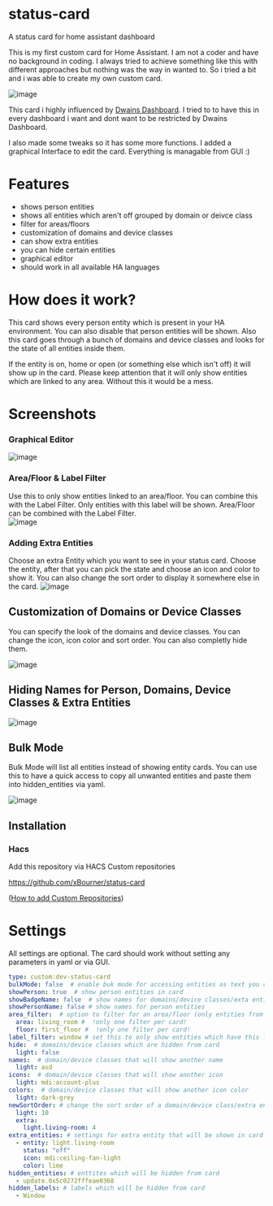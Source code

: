 # status-card
A status card for home assistant dashboard

This is my first custom card for Home Assistant.
I am not a coder and have no background in coding. I always tried to achieve something like this with different approaches but nothing was the way in wanted to.
So i tried a bit and i was able to create my own custom card.

![image](https://github.com/user-attachments/assets/32335d69-4286-4b92-9bb4-eccf0730ff87)

This card i highly influenced by [Dwains Dashboard](https://github.com/dwainscheeren/dwains-lovelace-dashboard).
I tried to to have this in every dashboard i want and dont want to be restricted by Dwains Dashboard.

I also made some tweaks so it has some more functions.
I added a graphical Interface to edit the card. Everything is managable from GUI :)

# Features
 - shows person entities
 - shows all entities which aren't off grouped by domain or deivce class
 - filter for areas/floors
 - customization of domains and device classes
 - can show extra entities
 - you can hide certain entities
 - graphical editor
 - should work in all available HA languages

# How does it work?

This card shows every person entity which is present in your HA environment. You can also disable that person entities will be shown.
Also this card goes through a bunch of domains and device classes and looks for the state of all entities inside them.

If the entity is on, home or open (or something else which isn't off) it will show up in the card.
Please keep attention that it will only show entities which are linked to any area. Without this it would be a mess.

# Screenshots
### Graphical Editor
![image](https://github.com/user-attachments/assets/34ab32ea-7e3a-4d60-b904-f8e400e7ae4c)


### Area/Floor & Label Filter
Use this to only show entities linked to an area/floor. You can combine this with the Label Filter. Only entities with this label will be shown. Area/Floor can be combined with the Label Filter.  
![image](https://github.com/user-attachments/assets/2872ecea-baeb-4276-b594-a71b7632a2e9)


### Adding Extra Entities
Choose an extra Entity which you want to see in your status card. Choose the entity, after that you can pick the state and choose an icon and color to show it. You can also change the sort order to display it somewhere else in the card.
![image](https://github.com/user-attachments/assets/147cce6f-0da2-4d35-aa60-9a194dabd9b9)


## Customization of Domains or Device Classes
You can specify the look of the domains and device classes. You can change the icon, icon color and sort order. You can also completly hide them.

![image](https://github.com/user-attachments/assets/932d00f2-07cf-4d90-b4e7-0e6924395ab5)


## Hiding Names for Person, Domains, Device Classes & Extra Entities
![image](https://github.com/user-attachments/assets/05fa0be6-6d43-4f7b-9366-6f1894f9e38f)



## Bulk Mode
Bulk Mode will list all entities instead of showing entity cards. You can use this to have a quick access to copy all unwanted entities and paste them into hidden_entities via yaml.

![image](https://github.com/user-attachments/assets/3ae9712e-2430-4b8f-b358-4303f5379a15)



## Installation

### Hacs

Add this repository via HACS Custom repositories

https://github.com/xBourner/status-card

([How to add Custom Repositories](https://hacs.xyz/docs/faq/custom_repositories/))


# Settings

All settings are optional. The card should work without setting any parameters in yaml or via GUI. 

```yaml
type: custom:dev-status-card
bulkMode: false  # enable buk mode for accessing entities as text you can copy (easy to add hidden_entities)
showPerson: true  # show person entities in card
showBadgeName: false  # show names for domains/device classes/exta entities
showPersonName: false # show names for person entities
area_filter:  # option to filter for an area/floor (only entities from that area/floor will be shown)
  area: living_room #  !only one filter per card!
  floor: first_floor #  !only one filter per card!
label_filter: window # set this to only show entities which have this label assigned
hide:  # domains/device classes which are hidden from card
  light: false
names:  # domain/device classes that will show another name
  light: asd
icons:  # domain/device classes that will show another icon
  light: mdi:account-plus
colors:  # domain/device classes that will show another icon color
  light: dark-grey
newSortOrder: # change the sort order of a domain/device class/extra entity
  light: 10
  extra:
    light.living-room: 4
extra_entities: # settings for extra entity that will be shown in card when the state is the same like you configured
  - entity: light.living-room
    status: "off"
    icon: mdi:ceiling-fan-light
    color: lime
hidden_entities: # enttites which will be hidden from card
  - update.0x5c0272fffeae0368
hidden_labels: # labels which will be hidden from card
  - Window
```






